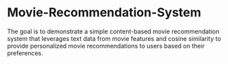 # Movie-Recommendation-System
The goal is to demonstrate a simple content-based movie recommendation system that leverages text data from movie features and cosine similarity to provide personalized movie recommendations to users based on their preferences.
